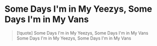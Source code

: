 # Some Days I'm in My Yeezys, Some Days I'm in My Vans

> [!quote] Some Days I'm in My Yeezys, Some Days I'm in My Vans
> Some Days I'm in My Yeezys, Some Days I'm in My Vans
